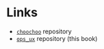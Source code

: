 # Links

* [`choochoo`] repository
* [`ops_ux`] repository (this book)


[`choochoo`]: https://github.com/azriel91/choochoo/
[`ops_ux`]: https://github.com/azriel91/ops_ux/
